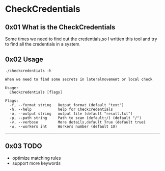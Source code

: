 # CheckCredentials
## 0x01 What is the CheckCredentials
Some times we need to find out the credentials,so I written this tool and try to find all the credentials in a system.
## 0x02 Usage
```
./checkcredentials -h

When we need to find some secrets in lateralmovement or local check

Usage:
  Checkcredentials [flags]

Flags:
  -f, --format string   Output format (default "text")
  -h, --help            help for Checkcredentials
  -o, --output string   output file (default "result.txt")
  -p, --path string     Path to scan (default:/) (default "/")
  -v, --verbose         More details,default True (default true)
  -w, --workers int     Workers number (default 10)
```
___
## 0x03 TODO
* optimize matching rules
* support more keywords